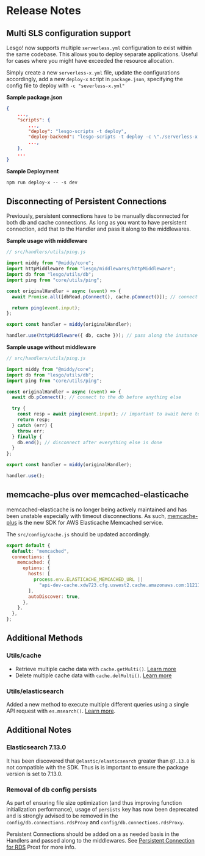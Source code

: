 # Release Notes

## Multi SLS configuration support

Lesgo! now supports multiple `serverless.yml` configuration to exist within the same codebase. This allows you to deploy separate applications. Useful for cases where you might have exceeded the resource allocation.

Simply create a new `serverless-x.yml` file, update the configurations accordingly, add a new `deploy-x` script in `package.json`, specifying the config file to deploy with `-c "severless-x.yml"`

**Sample package.json**

```json
{
    ...,
    "scripts": {
        ...,
        "deploy": "lesgo-scripts -t deploy",
        "deploy-backend": "lesgo-scripts -t deploy -c \"./serverless-x.yml\"",
        ...,
    },
    ...
}
```

**Sample Deployment**

```apache
npm run deploy-x -- -s dev
```

## Disconnecting of Persistent Connections

Previously, persistent connections have to be manually disconnected for both db and cache connections. As long as you want to have persistent connection, add that to the Handler and pass it along to the middlewares.

**Sample usage with middleware**

```js
// src/handlers/utils/ping.js

import middy from "@middy/core";
import httpMiddleware from "lesgo/middlewares/httpMiddleware";
import db from "lesgo/utils/db";
import ping from "core/utils/ping";

const originalHandler = async (event) => {
  await Promise.all([dbRead.pConnect(), cache.pConnect()]); // connect to the db and cache before anything else

  return ping(event.input);
};

export const handler = middy(originalHandler);

handler.use(httpMiddleware({ db, cache })); // pass along the instance to the middleware
```

**Sample usage without middleware**

```js
// src/handlers/utils/ping.js

import middy from "@middy/core";
import db from "lesgo/utils/db";
import ping from "core/utils/ping";

const originalHandler = async (event) => {
  await db.pConnect(); // connect to the db before anything else

  try {
    const resp = await ping(event.input); // important to await here to prevent premature disconnection
    return resp;
  } catch (err) {
    throw err;
  } finally {
    db.end(); // disconnect after everything else is done
  }
};

export const handler = middy(originalHandler);

handler.use();
```

## memcache-plus over memcached-elasticache

memcached-elasticache is no longer being actively maintained and has been unstable especially with timeout disconnections. As such, [memcache-plus](https://www.npmjs.com/package/memcache-plus) is the new SDK for AWS Elasticache Memcached service.

The `src/config/cache.js` should be updated accordingly.

```js
export default {
  default: "memcached",
  connections: {
    memcached: {
      options: {
        hosts: [
          process.env.ELASTICACHE_MEMCACHED_URL ||
            "api-dev-cache.xdw723.cfg.uswest2.cache.amazonaws.com:11211",
        ],
        autoDiscover: true,
      },
    },
  },
};
```

## Additional Methods

### Utils/cache

- Retrieve multiple cache data with `cache.getMulti()`. [Learn more](../advance/cache.md#retrieving-multiple-data-from-the-cache)
- Delete multiple cache data with `cache.delMulti()`. [Learn more](../advance/cache.md#deleting-multiple-cache-data)

### Utils/elasticsearch

Added a new method to execute multiple different queries using a single API request with `es.msearch()`. [Learn more](../packages/elasticsearch.md#esmsearch).

## Additional Notes

### Elasticsearch 7.13.0

It has been discovered that `@elastic/elasticsearch` greater than `@7.13.0` is not compatible with the SDK. Thus is is important to ensure the package version is set to 7.13.0.

### Removal of db config persists

As part of ensuring file size optimization (and thus improving function initialization performance), usage of `persists` key has now been deprecated and is strongly advised to be removed in the `config/db.connections.rdsProxy` and `config/db.connections.rdsProxy`.

Persistent Connections should be added on a as needed basis in the Handlers and passed along to the middlewares. See [Persistent Connection for RDS](../database/rds-aurora.md#persistent-connection-for-rds-proxy) Proxt for more info.
